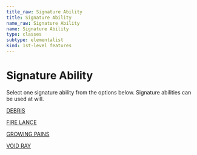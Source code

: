 ```yaml
---
title_raw: Signature Ability
title: Signature Ability
name_raw: Signature Ability
name: Signature Ability
type: classes
subtype: elementalist
kind: 1st-level features
---
```


# Signature Ability

Select one signature ability from the options below. Signature abilities can be used at will.

[DEBRIS](./%5B%5BDebris%5D%5D.md)

[FIRE LANCE](./Fire%20Lance.md)

[GROWING PAINS](./Growing%20Pains.md)

[VOID RAY](./Void%20Ray.md)
